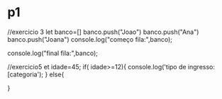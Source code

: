 # p1
//exercicio 3
let banco=[]
banco.push("Joao")
banco.push("Ana")
banco.push("Joana")
console.log("começo fila:",banco);


console.log("final fila:",banco);



//exercicio5
et idade=45;
if( idade>=12){
    console.log('tipo de ingresso:[categoria');
}
else{

}
